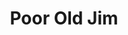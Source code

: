 ---
title: Poor Old Jim
year: 1931
opening_date: 1931-04-14
closing_date: 
layout: productions
image:
image_caption:
image_credit:
playbill:
category:
details:
  Theatre: Theatre Jacksonville
cast:
  Jim: Charles F. Hopkins, Jr.
  Paul: Fred A. Henderich
  Marie: Hazel Hopkins
crew:
  Director: Charles F. Hopkins, Jr.
  Staging: Anne C. Lalor
understudies:
orchestra:
external_links:
---